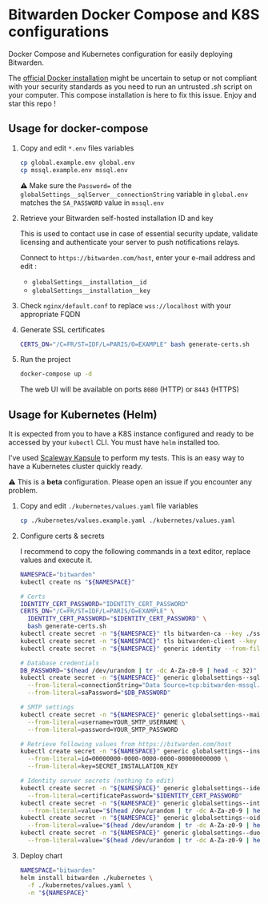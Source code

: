# Bitwarden Docker Compose and K8S configurations

Docker Compose and Kubernetes configuration for easily deploying Bitwarden.

The [official Docker installation](https://bitwarden.com/help/install-on-premise-linux/#install-bitwarden) might be uncertain to setup or not compliant with your security standards as you need to run an untrusted _.sh_ script on your computer. This compose installation is here to fix this issue. Enjoy and star this repo !

## Usage for docker-compose

1. Copy and edit `*.env` files variables

    ```bash
    cp global.example.env global.env
    cp mssql.example.env mssql.env
    ```

    :warning: Make sure the `Password=` of the `globalSettings__sqlServer__connectionString` variable in `global.env` matches the `SA_PASSWORD` value in `mssql.env`

2. Retrieve your Bitwarden self-hosted installation ID and key

    This is used to contact use in case of essential security update, validate licensing and authenticate your server to push notifications relays.

    Connect to `https://bitwarden.com/host`, enter your e-mail address and edit :

    - `globalSettings__installation__id`
    - `globalSettings__installation__key`

3. Check `nginx/default.conf` to replace `wss://localhost` with your appropriate FQDN

4. Generate SSL certificates

    ```bash
    CERTS_DN="/C=FR/ST=IDF/L=PARIS/O=EXAMPLE" bash generate-certs.sh
    ```

5. Run the project

    ```bash
    docker-compose up -d
    ```

    The web UI will be available on ports `8080` (HTTP) or `8443` (HTTPS)

## Usage for Kubernetes (Helm)

It is expected from you to have a K8S instance configured and ready to be accessed by your `kubectl` CLI. You must have `helm` installed too.

I've used [Scaleway Kapsule](https://www.scaleway.com/en/kubernetes-kapsule) to perform my tests. This is an easy way to have a Kubernetes cluster quickly ready.

:warning: This is a **beta** configuration. Please open an issue if you encounter any problem.

1. Copy and edit `./kubernetes/values.yaml` file variables

    ```bash
    cp ./kubernetes/values.example.yaml ./kubernetes/values.yaml
    ```

2. Configure certs & secrets

    I recommend to copy the following commands in a text editor, replace values and execute it.

    ```bash
    NAMESPACE="bitwarden"
    kubectl create ns "${NAMESPACE}"

    # Certs
    IDENTITY_CERT_PASSWORD="IDENTITY_CERT_PASSWORD"
    CERTS_DN="/C=FR/ST=IDF/L=PARIS/O=EXAMPLE" \
      IDENTITY_CERT_PASSWORD="$IDENTITY_CERT_PASSWORD" \
      bash generate-certs.sh
    kubectl create secret -n "${NAMESPACE}" tls bitwarden-ca --key ./ssl/ca.key --cert ./ssl/ca.crt
    kubectl create secret -n "${NAMESPACE}" tls bitwarden-client --key ./ssl/bitwarden.key --cert ./ssl/bitwarden.crt
    kubectl create secret -n "${NAMESPACE}" generic identity --from-file ./identity/identity.pfx

    # Database credentials
    DB_PASSWORD="$(head /dev/urandom | tr -dc A-Za-z0-9 | head -c 32)"
    kubectl create secret -n "${NAMESPACE}" generic globalsettings--sqlserver \
      --from-literal=connectionString="Data Source=tcp:bitwarden-mssql.${NAMESPACE},1433;Initial Catalog=vault;Persist Security Info=False;User ID=sa;Password=$DB_PASSWORD;MultipleActiveResultSets=False;Connect Timeout=30;Encrypt=True;TrustServerCertificate=True" \
      --from-literal=saPassword="$DB_PASSWORD"

    # SMTP settings
    kubectl create secret -n "${NAMESPACE}" generic globalsettings--mail--smtp \
      --from-literal=username=YOUR_SMTP_USERNAME \
      --from-literal=password=YOUR_SMTP_PASSWORD

    # Retrieve following values from https://bitwarden.com/host
    kubectl create secret -n "${NAMESPACE}" generic globalsettings--installation \
      --from-literal=id=00000000-0000-0000-0000-000000000000 \
      --from-literal=key=SECRET_INSTALLATION_KEY

    # Identity server secrets (nothing to edit)
    kubectl create secret -n "${NAMESPACE}" generic globalsettings--identityserver \
      --from-literal=certificatePassword="$IDENTITY_CERT_PASSWORD"
    kubectl create secret -n "${NAMESPACE}" generic globalsettings--internalidentitykey \
      --from-literal=value="$(head /dev/urandom | tr -dc A-Za-z0-9 | head -c 8)"
    kubectl create secret -n "${NAMESPACE}" generic globalsettings--oidcidentityclientkey \
      --from-literal=value="$(head /dev/urandom | tr -dc A-Za-z0-9 | head -c 8)"
    kubectl create secret -n "${NAMESPACE}" generic globalsettings--duo--akey \
      --from-literal=value="$(head /dev/urandom | tr -dc A-Za-z0-9 | head -c 8)"
    ```

3. Deploy chart

    ```bash
    NAMESPACE="bitwarden"
    helm install bitwarden ./kubernetes \
      -f ./kubernetes/values.yaml \
      -n "${NAMESPACE}"
    ```
